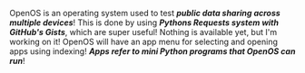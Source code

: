 OpenOS is an operating system used to test _**public data sharing across multiple devices**_! This is done by using _**Pythons Requests system with GitHub's Gists**_, which are super useful! Nothing is available yet, but I'm working on it! OpenOS will have an app menu for selecting and opening apps using indexing! _**Apps refer to mini Python programs that OpenOS can run**_!
